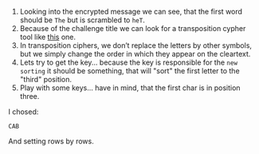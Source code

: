 1. Looking into the encrypted message we can see, that the first word should be `The` but is scrambled to `heT`.
1. Because of the challenge title we can look for a transposition cypher tool like [this](https://www.dcode.fr/transposition-cipher) one.
1. In transposition ciphers, we don’t replace the letters by other symbols, but we simply change the order in which they appear on the cleartext.
1. Lets try to get the key... because the key is responsible for the `new sorting` it should be something, that will "sort" the first letter to the "third" position.
  1. Play with some keys... have in mind, that the first char is in position three.

I chosed: 
```text
CAB 
```
And setting rows by rows.


